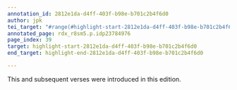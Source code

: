 ```yaml
---
annotation_id: 2812e1da-d4ff-403f-b98e-b701c2b4f6d0
author: jpk
tei_target: "#range(#highlight-start-2812e1da-d4ff-403f-b98e-b701c2b4f6d0, #highlight-end-2812e1da-d4ff-403f-b98e-b701c2b4f6d0)"
annotated_page: rdx_r8sm5.p.idp23784976
page_index: 39
target: highlight-start-2812e1da-d4ff-403f-b98e-b701c2b4f6d0
end_target: highlight-end-2812e1da-d4ff-403f-b98e-b701c2b4f6d0

---
```

This and subsequent verses were introduced in this edition.